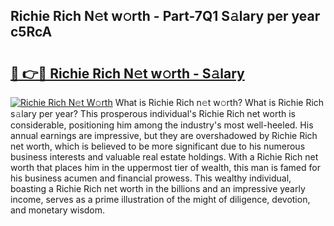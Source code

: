 ## Richie Rich N𝚎t w𝚘rth - Part-7Q1 S𝚊lary per year c5RcA

# <h2><a href="http://gc3ab1.nevu.top/?p=Richie+Rich">🔗 👉🔴 Richie Rich N𝚎t w𝚘rth - S𝚊lary</a></h2>

[![Richie Rich N𝚎t W𝚘rth](https://i.imgur.com/Oavwk0R.jpeg)](http://gc3ab1.nevu.top/?p=Richie+Rich)
What is Richie Rich n𝚎t w𝚘rth? What is Richie Rich s𝚊lary per year?
This prosperous individual's Richie Rich net worth is considerable, positioning him among the industry's most well-heeled. His annual earnings are impressive, but they are overshadowed by Richie Rich net worth, which is believed to be more significant due to his numerous business interests and valuable real estate holdings. With a Richie Rich net worth that places him in the uppermost tier of wealth, this man is famed for his business acumen and financial prowess. This wealthy individual, boasting a Richie Rich net worth in the billions and an impressive yearly income, serves as a prime illustration of the might of diligence, devotion, and monetary wisdom.
